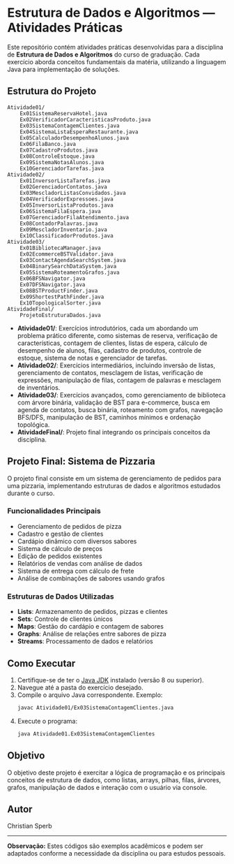 # Estrutura de Dados e Algoritmos — Atividades Práticas

Este repositório contém atividades práticas desenvolvidas para a disciplina de **Estrutura de Dados e Algoritmos** do curso de graduação. Cada exercício aborda conceitos fundamentais da matéria, utilizando a linguagem Java para implementação de soluções.

## Estrutura do Projeto

```
Atividade01/
    Ex01SistemaReservaHotel.java
    Ex02VerificadorCaracteristicasProduto.java
    Ex03SistemaContagemClientes.java
    Ex04SistemaListaEsperaRestaurante.java
    Ex05CalculadorDesempenhoAlunos.java
    Ex06FilaBanco.java
    Ex07CadastroProdutos.java
    Ex08ControleEstoque.java
    Ex09SistemaNotasAlunos.java
    Ex10GerenciadorTarefas.java
Atividade02/
    Ex01InversorListaTarefas.java
    Ex02GerenciadorContatos.java
    Ex03MescladorListasConvidados.java
    Ex04VerificadorExpressoes.java
    Ex05InversorListaProdutos.java
    Ex06SistemaFilaEspera.java
    Ex07GerenciadorFilaAtendimento.java
    Ex08ContadorPalavras.java
    Ex09MescladorInventario.java
    Ex10ClassificadorProdutos.java
Atividade03/
    Ex01BibliotecaManager.java
    Ex02EcommerceBSTValidator.java
    Ex03ContactAgendaSearchSystem.java
    Ex04BinarySearchDataSystem.java
    Ex05SistemaRoteamentoGrafos.java
    Ex06BFSNavigator.java
    Ex07DFSNavigator.java
    Ex08BSTProductFinder.java
    Ex09ShortestPathFinder.java
    Ex10TopologicalSorter.java
AtividadeFinal/
    ProjetoEstruturaDados.java
```

- **Atividade01/**: Exercícios introdutórios, cada um abordando um problema prático diferente, como sistemas de reserva, verificação de características, contagem de clientes, listas de espera, cálculo de desempenho de alunos, filas, cadastro de produtos, controle de estoque, sistema de notas e gerenciador de tarefas.
- **Atividade02/**: Exercícios intermediários, incluindo inversão de listas, gerenciamento de contatos, mesclagem de listas, verificação de expressões, manipulação de filas, contagem de palavras e mesclagem de inventários.
- **Atividade03/**: Exercícios avançados, como gerenciamento de biblioteca com árvore binária, validação de BST para e-commerce, busca em agenda de contatos, busca binária, roteamento com grafos, navegação BFS/DFS, manipulação de BST, caminhos mínimos e ordenação topológica.
- **AtividadeFinal/**: Projeto final integrando os principais conceitos da disciplina.

## Projeto Final: Sistema de Pizzaria

O projeto final consiste em um sistema de gerenciamento de pedidos para uma pizzaria, implementando estruturas de dados e algoritmos estudados durante o curso.

### Funcionalidades Principais

- Gerenciamento de pedidos de pizza
- Cadastro e gestão de clientes
- Cardápio dinâmico com diversos sabores
- Sistema de cálculo de preços
- Edição de pedidos existentes
- Relatórios de vendas com análise de dados
- Sistema de entrega com cálculo de frete
- Análise de combinações de sabores usando grafos

### Estruturas de Dados Utilizadas

- **Lists**: Armazenamento de pedidos, pizzas e clientes
- **Sets**: Controle de clientes únicos
- **Maps**: Gestão do cardápio e contagem de sabores
- **Graphs**: Análise de relações entre sabores de pizza
- **Streams**: Processamento de dados e relatórios


## Como Executar

1. Certifique-se de ter o [Java JDK](https://adoptium.net/) instalado (versão 8 ou superior).
2. Navegue até a pasta do exercício desejado.
3. Compile o arquivo Java correspondente. Exemplo:
   ```sh
   javac Atividade01/Ex03SistemaContagemClientes.java
   ```
4. Execute o programa:
   ```sh
   java Atividade01.Ex03SistemaContagemClientes
   ```

## Objetivo

O objetivo deste projeto é exercitar a lógica de programação e os principais conceitos de estrutura de dados, como listas, arrays, pilhas, filas, árvores, grafos, manipulação de dados e interação com o usuário via console.

## Autor

Christian Sperb

---

**Observação:** Estes códigos são exemplos acadêmicos e podem ser adaptados conforme a necessidade da disciplina ou para estudos pessoais.